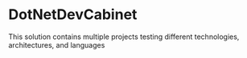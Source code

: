 # DotNetDevCabinet
This solution contains multiple projects testing different technologies, architectures, and languages
